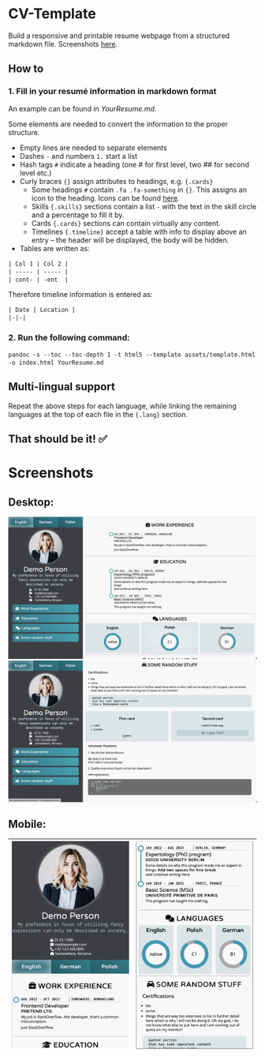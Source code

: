 # CV-Template
Build a responsive and printable resume webpage from a structured markdown file. Screenshots [here](#screenshots).

## How to

### 1. Fill in your resumé information in markdown format

An example can be found in _YourResume.md_.

Some elements are needed to convert the information to the proper structure. 

- Empty lines are needed to separate elements
- Dashes `-` and numbers `1.` start a list
- Hash tags `#` indicate a heading (one # for first level, two ## for second level etc.)
- Curly braces `{}` assign attributes to headings, e.g. `{.cards}`
  - Some headings `#` contain `.fa .fa-something` in `{}`. This assigns an icon to the heading. Icons can be found [here](https://fontawesome.com/search).
  - Skills `{.skills}` sections contain a list `-` with the text in the skill circle and a percentage to fill it by.
  - Cards `{.cards}` sections can contain virtually any content.
  - Timelines `{.timeline}` accept a table with info to display above an entry – the header will be displayed, the body will be hidden.
- Tables are written as:

```
| Col 1 | Col 2 |
| ----- | ----- |
| cont- | -ent  |
```

Therefore timeline information is entered as:

```
| Date | Location |
|-|-|
```

### 2. Run the following command:
```
pandoc -s --toc --toc-depth 1 -t html5 --template assets/template.html -o index.html YourResume.md
```

## Multi-lingual support
Repeat the above steps for each language, while linking the remaining languages at the top of each file in the `{.lang}` section.

## That should be it! ✅

# Screenshots

## Desktop: 

![Screenshot - Desktop 1](pics/screenshots/desktop-1.png)
![Screenshot - Desktop 2](pics/screenshots/desktop-2.png)

## Mobile:


|![Screenshot - Mobile 1](pics/screenshots/mobile-1.png)|![Screenshot - Mobile 2](pics/screenshots/mobile-2.png)|
|-|-|


